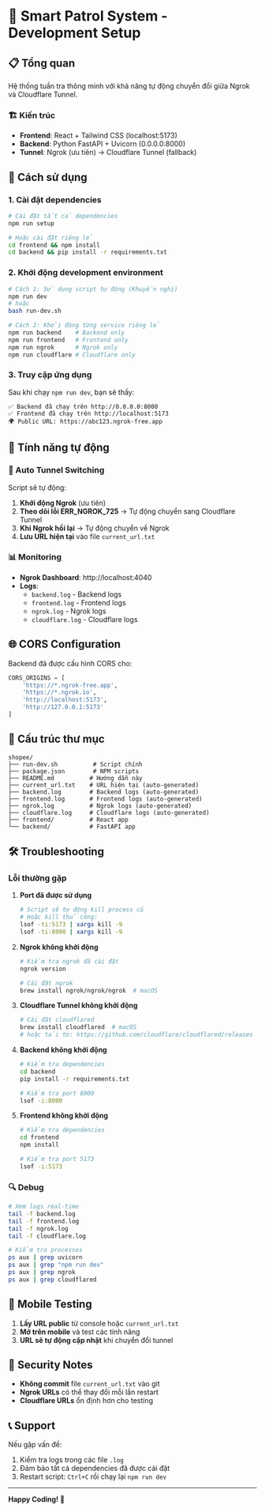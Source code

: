 # 🚀 Smart Patrol System - Development Setup

## 📋 Tổng quan

Hệ thống tuần tra thông minh với khả năng tự động chuyển đổi giữa Ngrok và Cloudflare Tunnel.

### 🏗️ Kiến trúc

- **Frontend**: React + Tailwind CSS (localhost:5173)
- **Backend**: Python FastAPI + Uvicorn (0.0.0.0:8000)
- **Tunnel**: Ngrok (ưu tiên) → Cloudflare Tunnel (fallback)

## 🚀 Cách sử dụng

### 1. Cài đặt dependencies

```bash
# Cài đặt tất cả dependencies
npm run setup

# Hoặc cài đặt riêng lẻ
cd frontend && npm install
cd backend && pip install -r requirements.txt
```

### 2. Khởi động development environment

```bash
# Cách 1: Sử dụng script tự động (Khuyến nghị)
npm run dev
# hoặc
bash run-dev.sh

# Cách 2: Khởi động từng service riêng lẻ
npm run backend    # Backend only
npm run frontend   # Frontend only
npm run ngrok      # Ngrok only
npm run cloudflare # Cloudflare only
```

### 3. Truy cập ứng dụng

Sau khi chạy `npm run dev`, bạn sẽ thấy:

```
✅ Backend đã chạy trên http://0.0.0.0:8000
✅ Frontend đã chạy trên http://localhost:5173
🌍 Public URL: https://abc123.ngrok-free.app
```

## 🔧 Tính năng tự động

### 🔄 Auto Tunnel Switching

Script sẽ tự động:

1. **Khởi động Ngrok** (ưu tiên)
2. **Theo dõi lỗi ERR_NGROK_725** → Tự động chuyển sang Cloudflare Tunnel
3. **Khi Ngrok hồi lại** → Tự động chuyển về Ngrok
4. **Lưu URL hiện tại** vào file `current_url.txt`

### 📊 Monitoring

- **Ngrok Dashboard**: http://localhost:4040
- **Logs**: 
  - `backend.log` - Backend logs
  - `frontend.log` - Frontend logs
  - `ngrok.log` - Ngrok logs
  - `cloudflare.log` - Cloudflare logs

## 🌐 CORS Configuration

Backend đã được cấu hình CORS cho:

```python
CORS_ORIGINS = [
    'https://*.ngrok-free.app',
    'https://*.ngrok.io', 
    'http://localhost:5173',
    'http://127.0.0.1:5173'
]
```

## 📁 Cấu trúc thư mục

```
shopee/
├── run-dev.sh          # Script chính
├── package.json        # NPM scripts
├── README.md          # Hướng dẫn này
├── current_url.txt    # URL hiện tại (auto-generated)
├── backend.log        # Backend logs (auto-generated)
├── frontend.log       # Frontend logs (auto-generated)
├── ngrok.log          # Ngrok logs (auto-generated)
├── cloudflare.log     # Cloudflare logs (auto-generated)
├── frontend/          # React app
└── backend/           # FastAPI app
```

## 🛠️ Troubleshooting

### Lỗi thường gặp

1. **Port đã được sử dụng**
   ```bash
   # Script sẽ tự động kill process cũ
   # Hoặc kill thủ công:
   lsof -ti:5173 | xargs kill -9
   lsof -ti:8000 | xargs kill -9
   ```

2. **Ngrok không khởi động**
   ```bash
   # Kiểm tra ngrok đã cài đặt
   ngrok version
   
   # Cài đặt ngrok
   brew install ngrok/ngrok/ngrok  # macOS
   ```

3. **Cloudflare Tunnel không khởi động**
   ```bash
   # Cài đặt cloudflared
   brew install cloudflared  # macOS
   # hoặc tải từ: https://github.com/cloudflare/cloudflared/releases
   ```

4. **Backend không khởi động**
   ```bash
   # Kiểm tra dependencies
   cd backend
   pip install -r requirements.txt
   
   # Kiểm tra port 8000
   lsof -i:8000
   ```

5. **Frontend không khởi động**
   ```bash
   # Kiểm tra dependencies
   cd frontend
   npm install
   
   # Kiểm tra port 5173
   lsof -i:5173
   ```

### 🔍 Debug

```bash
# Xem logs real-time
tail -f backend.log
tail -f frontend.log
tail -f ngrok.log
tail -f cloudflare.log

# Kiểm tra processes
ps aux | grep uvicorn
ps aux | grep "npm run dev"
ps aux | grep ngrok
ps aux | grep cloudflared
```

## 📱 Mobile Testing

1. **Lấy URL public** từ console hoặc `current_url.txt`
2. **Mở trên mobile** và test các tính năng
3. **URL sẽ tự động cập nhật** khi chuyển đổi tunnel

## 🔐 Security Notes

- **Không commit** file `current_url.txt` vào git
- **Ngrok URLs** có thể thay đổi mỗi lần restart
- **Cloudflare URLs** ổn định hơn cho testing

## 📞 Support

Nếu gặp vấn đề:

1. Kiểm tra logs trong các file `.log`
2. Đảm bảo tất cả dependencies đã được cài đặt
3. Restart script: `Ctrl+C` rồi chạy lại `npm run dev`

---

**Happy Coding! 🎉**